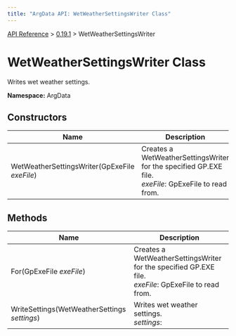 ```yaml
---
title: "ArgData API: WetWeatherSettingsWriter Class"
---
```


[API Reference](/argdata/api) &gt; [0.19.1](/argdata/api/0.19.1) &gt; WetWeatherSettingsWriter

# WetWeatherSettingsWriter Class

Writes wet weather settings.

**Namespace:** ArgData

## Constructors

<table class="table table-bordered table-striped ">
<thead>
  <tr>
    <th>Name</th>
    <th>Description</th>
  </tr>
</thead>
<tbody>
  <tr>
    <td>WetWeatherSettingsWriter(GpExeFile <em>exeFile</em>)</td>
    <td>Creates a WetWeatherSettingsWriter for the specified GP.EXE file.<br /><em>exeFile</em>: GpExeFile to read from.<br /></td>
  </tr>
</tbody>
</table>


## Methods

<table class="table table-bordered table-striped ">
<thead>
  <tr>
    <th>Name</th>
    <th>Description</th>
  </tr>
</thead>
<tbody>
  <tr>
    <td>For(GpExeFile <em>exeFile</em>)</td>
    <td>Creates a WetWeatherSettingsWriter for the specified GP.EXE file.<br /><em>exeFile</em>: GpExeFile to read from.<br /></td>
  </tr>
  <tr>
    <td>WriteSettings(WetWeatherSettings <em>settings</em>)</td>
    <td>Writes wet weather settings.<br /><em>settings</em>: <br /></td>
  </tr>
</tbody>
</table>


